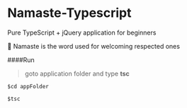 # Namaste-Typescript
Pure TypeScript + jQuery application for beginners

:pray: Namaste is the word used for welcoming respected ones

####Run

> goto application folder and type **tsc**

```
$cd appFolder

$tsc
```


